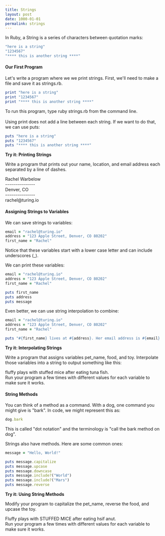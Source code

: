 ```yaml
---
title: Strings
layout: post
date: 1000-01-01
permalink: strings
---
```


In Ruby, a String is a series of characters between quotation marks:

```ruby
"here is a string"
"1234567"
"**** this is another string ****"
```

<h4>Our First Program</h4>

Let's write a program where we we print strings. First, we'll need to make a file and save it as <span class="command">strings.rb</span>.

```ruby
print "here is a string"
print "1234567"
print "**** this is another string ****"
```

To run this program, type <span class="command">ruby strings.rb</span> from the command line.
<br><br>
Using print does not add a line between each string. If we want to do that, we can use puts:

```ruby
puts "here is a string"
puts "1234567"
puts "**** this is another string ****"
```

<div class="card cyan ">
  <div class="card-content white-text">
    <span class="card-title black-text"><b>Try it: Printing Strings</b></span>
    <p>
      Write a program that prints out your name, location, and email address each separated by a line of dashes.
      <br>
      <div class="output">
        Rachel Warbelow <br>
        --------------- <br>
        Denver, CO <br>
        --------------- <br>
        rachel@turing.io <br>
    </div>
  </div>
</div>

<h4>Assigning Strings to Variables</h4>

We can save strings to variables:

```ruby
email = "rachel@turing.io"
address = "123 Apple Street, Denver, CO 80202"
first_name = "Rachel"
```

Notice that these variables start with a lower case letter and can include underscores (_).

We can print these variables:

```ruby
email = "rachel@turing.io"
address = "123 Apple Street, Denver, CO 80202"
first_name = "Rachel"

puts first_name
puts address
puts message
```

Even better, we can use string interpolation to combine:

```ruby
email = "rachel@turing.io"
address = "123 Apple Street, Denver, CO 80202"
first_name = "Rachel"

puts "#{first_name} lives at #{address}. Her email address is #{email}."
```

<div class="card cyan ">
  <div class="card-content white-text">
    <span class="card-title black-text"><b>Try it: Interpolating Strings</b></span>
    <p>
      Write a program that assigns variables pet_name, food, and toy. Interpolate those variables into a string to output something like this:
      <br>
      <div class="output">
        fluffy plays with stuffed mice after eating tuna fish.
      </div>
      Run your program a few times with different values for each variable to make sure it works.
    </p>
  </div>
</div>

<h4>String Methods</h4>

You can think of a method as a command. With a dog, one command you might give is "bark". In code, we might represent this as:

```ruby
dog.bark
```

This is called "dot notation" and the terminology is "call the bark method on dog".

Strings also have methods. Here are some common ones:

```ruby
message = "Hello, World!"

puts message.capitalize
puts message.upcase
puts message.downcase
puts message.include?("World")
puts message.include?("Mars")
puts message.reverse
```

<div class="card cyan ">
  <div class="card-content white-text">
    <span class="card-title black-text"><b>Try it: Using String Methods</b></span>
    <p>
      Modify your program to capitalize the pet_name, reverse the food, and upcase the toy.
      <br>
      <div class="output">
        Fluffy plays with STUFFED MICE after eating hsif anut.
      </div>
      Run your program a few times with different values for each variable to make sure it works.
    </p>
  </div>
</div>
